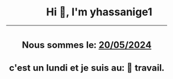 <h1 align='center'>Hi 👋, I'm yhassanige1</h1>
<div align='center'>

|<h2 align='center'>Nous sommes le: <u>20/05/2024</u></h2><h2 align='center'>c'est un lundi et je suis au: 🏢 travail.</h2>|
|---
</div>